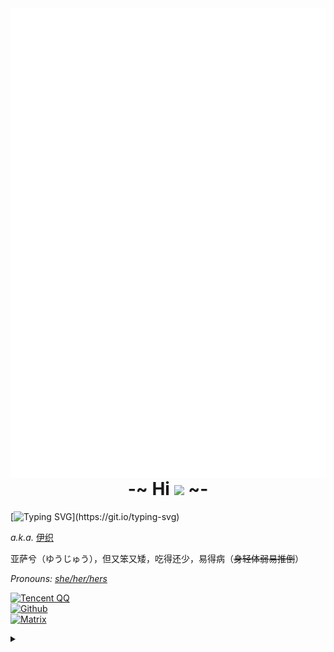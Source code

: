 <div href="#">
  <img align="right" src="github-metrics.svg" />
</div>

<h1 align="center">
    <b size="30px">-~ Hi <img src="https://media.giphy.com/media/mGcNjsfWAjY5AEZNw6/giphy.gif" width="50"> ~-</b>
</h1>

[![Typing SVG](http://readme-typing-svg.herokuapp.com?color=FD12FFB8&lines=%E4%BD%A0%E5%A5%BD!%E6%88%91%E6%98%AFNyaie;Hey!I'm+Nyaie;Nice+to+meet+you~)](https://git.io/typing-svg)


  <i>a.k.a.</i> [伊织](https://lovelynya.neocities.org/)

亚萨兮（ゆうじゅう），但又笨又矮，吃得还少，易得病（<del>身轻体弱易推倒</del>）

<i> Pronouns: [she/her/hers](https://pronoun.is/she) </i>


<!---
我曾努力拼搏，我曾奋发进取，是否为人所知
我追求过梦想，我冲击过辉煌，或成虚无一笑
曾经热爱世界，相信一切美好，只因年少无知
真假光明黑暗，黑白正义邪恶，究竟孰是孰非
黑白本是同源，纠缠纷争不断，本应同为一家
相煎何必太急，前进后退往复，何处是我归属
你的过去无人知晓，你的历史无人证明
--->


[![Tencent QQ](https://img.shields.io/badge/-2316262536-FFC0CB?logo=tencentqq&logoColor=white&style=for-the-badge)](https://qm.qq.com/cgi-bin/qm/qr?k=xfZnhNYoyZUSlceUNqXVe48_ztJKiKnz&noverify=0)  
[![Github](https://img.shields.io/badge/-Nyaie-181717?logo=github&logoColor=white&style=for-the-badge)](https://github.com/Nyaie)  
[![Matrix](https://img.shields.io/badge/-@yuexian:matrix.org-0DBD8B?logo=matrix&logoColor=white&style=for-the-badge)](https://matrix.to/#/@yuexian:matrix.org)

<details>
<summary></summary>
<div align="right">
<i>
 
[![Typing SVG](http://readme-typing-svg.herokuapp.com?color=FF1EBF85&center=%E9%94%99%E8%AF%AF%E7%9A%84&vCenter=%E9%94%99%E8%AF%AF%E7%9A%84&lines=I+hate+myself;damn+me)](https://git.io/typing-svg)
